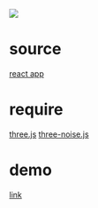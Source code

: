 ![](https://i.imgur.com/voSAM2i.png)

# source
[react app](https://github.com/facebook/create-react-app)
# require
[three.js](https://github.com/mrdoob/three.js)
[three-noise.js](https://github.com/FarazzShaikh/three-noise)
# demo
[link](https://x06lan.github.io/react_page/build/)

